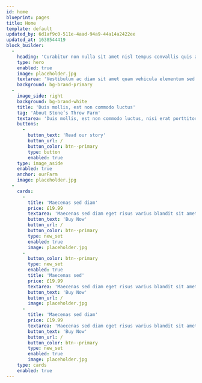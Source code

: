 ```yaml
---
id: home
blueprint: pages
title: Home
template: default
updated_by: 6d1af9c0-511e-4aad-94a9-44a14a2422ee
updated_at: 1638544419
block_builder:
  -
    heading: 'Curabitur non nulla sit amet nisl tempus convallis quis ac lectus.'
    type: hero
    enabled: true
    image: placeholder.jpg
    textarea: 'Vestibulum ac diam sit amet quam vehicula elementum sed sit amet dui. Curabitur arcu erat, accumsan id imperdiet et, porttitor at sem.'
    background: bg-brand-primary
  -
    image_side: right
    background: bg-brand-white
    title: 'Duis mollis, est non commodo luctus'
    tag: 'About Stone’s Throw Farm'
    textarea: 'Duis mollis, est non commodo luctus, nisi erat porttitor ligula, eget lacinia odio sem nec elit. Morbi leo risus, porta ac consectetur ac, vestibulum at eros. Curabitur blandit tempus porttitor. Nullam id dolor id nibh ultricies vehicula ut id elit (~30–40 words).'
    buttons:
      -
        button_text: 'Read our story'
        button_url: /
        button_color: btn--primary
        type: button
        enabled: true
    type: image_aside
    enabled: true
    anchor: ourFarm
    image: placeholder.jpg
  -
    cards:
      -
        title: 'Maecenas sed diam'
        price: £19.99
        textarea: 'Maecenas sed diam eget risus varius blandit sit amet non magna.'
        button_text: 'Buy Now'
        button_url: /
        button_color: btn--primary
        type: new_set
        enabled: true
        image: placeholder.jpg
      -
        button_color: btn--primary
        type: new_set
        enabled: true
        title: 'Maecenas sed'
        price: £19.99
        textarea: 'Maecenas sed diam eget risus varius blandit sit amet non magna.'
        button_text: 'Buy Now'
        button_url: /
        image: placeholder.jpg
      -
        title: 'Maecenas sed diam'
        price: £19.99
        textarea: 'Maecenas sed diam eget risus varius blandit sit amet non magna.'
        button_text: 'Buy Now'
        button_url: /
        button_color: btn--primary
        type: new_set
        enabled: true
        image: placeholder.jpg
    type: cards
    enabled: true
---
```

